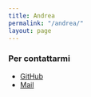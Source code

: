 ```yaml
---
title: Andrea
permalink: "/andrea/"
layout: page
---
```


### Per contattarmi ###
* [GitHub](https://github.com/Christianlm)
* [Mail](mailto:llajta2012@gmail.com)

